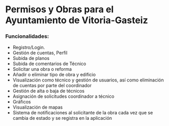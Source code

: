 # Permisos y Obras para el Ayuntamiento de Vitoria-Gasteiz
### Funcionalidades:      

*  Registro/Login.
*  Gestión de cuentas, Perfil
*  Subida de planos
*  Subida de comentarios de Técnico
*  Solicitar una obra o reforma
*  Añadir o eliminar tipo de obra y edificio
*  Visualización como técnico y gestión de usuarios, así como eliminación de cuentas por parte del coordinador
*  Gestión de alta o baja de técnicos
*  Asignación de solicitudes coordinador a técnico 
*  Gráficos
*  Visualización de mapas
*  Sistema de notificaciones al solicitante de la obra cada vez que se cambia de estado y se registra en la aplicación